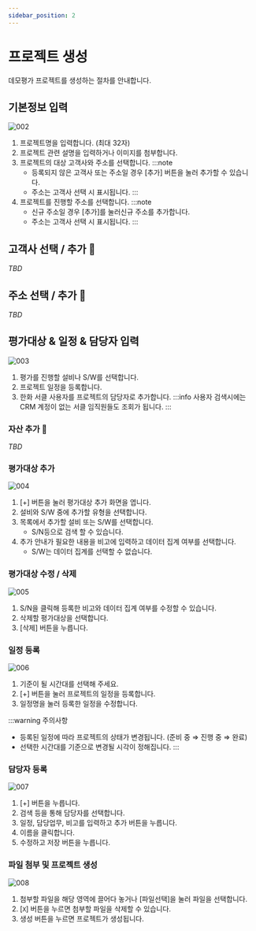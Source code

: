 ```yaml
---
sidebar_position: 2
---
```


# 프로젝트 생성

데모평가 프로젝트를 생성하는 절차를 안내합니다.

## 기본정보 입력

![002](./img/002.png)

1. 프로젝트명을 입력합니다. (최대 32자)
1. 프로젝트 관련 설명을 입력하거나 이미지를 첨부합니다.
1. 프로젝트의 대상 고객사와 주소를 선택합니다.
    :::note
    - 등록되지 않은 고객사 또는 주소일 경우 [추가] 버튼을 눌러 추가할 수 있습니다.
    - 주소는 고객사 선택 시 표시됩니다.
    :::
1. 프로젝트를 진행할 주소를 선택합니다.
    :::note
    - 신규 주소일 경우 [추가]를 눌러신규 주소를 추가합니다.
    - 주소는 고객사 선택 시 표시됩니다.
    :::

## 고객사 선택 / 추가 🚧

*TBD*

## 주소 선택 / 추가 🚧

*TBD*

## 평가대상 & 일정 & 담당자 입력

![003](./img/003.png)

1. 평가를 진행할 설비나 S/W를 선택합니다.
1. 프로젝트 일정을 등록합니다.
1. 한화 서클 사용자를 프로젝트의 담당자로 추가합니다.
    :::info
    사용자 검색시에는 CRM 계정이 없는 서클 임직원들도 조회가 됩니다.
    :::

### 자산 추가 🚧

*TBD*

### 평가대상 추가

![004](./img/004.png)

1. [+] 버튼을 눌러 평가대상 추가 화면을 엽니다.
1. 설비와 S/W 중에 추가할 유형을 선택합니다.
1. 목록에서 추가할 설비 또는 S/W를 선택합니다.
    - S/N등으로 검색 할 수 있습니다.
1. 추가 안내가 필요한 내용을 비고에 입력하고 데이터 집계 여부를 선택합니다.
    - S/W는 데이터 집계를 선택할 수 없습니다.

### 평가대상 수정 / 삭제

![005](./img/005.png)

1. S/N을 클릭해 등록한 비고와 데이터 집계 여부를 수정할 수 있습니다.
1. 삭제할 평가대상을 선택합니다.
1. [삭제] 버튼을 누릅니다.

### 일정 등록

![006](./img/006.png)

1. 기준이 될 시간대를 선택해 주세요. 
1. [+] 버튼을 눌러 프로젝트의 일정을 등록합니다.
1. 일정명을 눌러 등록한 일정을 수정합니다.

:::warning 주의사항
- 등록된 일정에 따라 프로젝트의 상태가 변경됩니다. (준비 중 ⇒ 진행 중 ⇒ 완료)
- 선택한 시간대를 기준으로 변경될 시각이 정해집니다.
:::

### 담당자 등록

![007](./img/007.png)

1. [+] 버튼을 누릅니다.
1. 검색 등을 통해 담당자를 선택합니다.
1. 일정, 담당업무, 비고를 입력하고 추가 버튼을 누릅니다.
1. 이름을 클릭합니다.
1. 수정하고 저장 버튼을 누릅니다.

### 파일 첨부 및 프로젝트 생성

![008](./img/008.png)

1. 첨부할 파일을 해당 영역에 끌어다 놓거나 [파일선택]을 눌러 파일을 선택합니다.
1. [`X`] 버튼을 누르면 첨부할 파일을 삭제할 수 있습니다.
1. 생성 버튼을 누르면 프로젝트가 생성됩니다.

